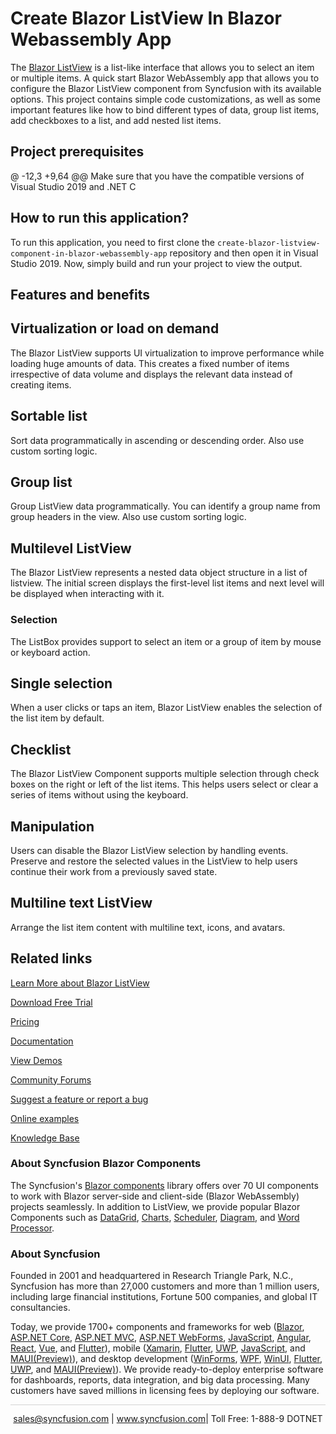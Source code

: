  # Create Blazor ListView In Blazor Webassembly App

The [Blazor ListView](https://www.syncfusion.com/blazor-components/blazor-listview?utm_source=github&utm_medium=listing&utm_campaign=blazor-listview-github-samples) is a list-like interface that allows you to select an item or multiple items. A quick start Blazor WebAssembly app that allows you to configure the Blazor ListView component from Syncfusion with its available options. This project contains simple code customizations, as well as some important features like how to bind different types of data, group list items, add checkboxes to a list, and add nested list items.

## Project prerequisites

@ -12,3 +9,64 @@ Make sure that you have the compatible versions of Visual Studio 2019 and .NET C

## How to run this application?

To run this application, you need to first clone the `create-blazor-listview-component-in-blazor-webassembly-app` repository and then open it in Visual Studio 2019. Now, simply build and run your project to view the output.

## Features and benefits

## Virtualization or load on demand
The Blazor ListView supports UI virtualization to improve performance while loading huge amounts of data. This creates a fixed number of items irrespective of data volume and displays the relevant data instead of creating items.

## Sortable list
Sort data programmatically in ascending or descending order. Also use custom sorting logic.

## Group list
Group ListView data programmatically. You can identify a group name from group headers in the view. Also use custom sorting logic.

## Multilevel ListView
The Blazor ListView represents a nested data object structure in a list of listview. The initial screen displays the first-level list items and next level will be displayed when interacting with it.

### Selection

The ListBox provides support to select an item or a group of item by mouse or keyboard action.

## Single selection

When a user clicks or taps an item, Blazor ListView enables the selection of the list item by default.

## Checklist

The Blazor ListView Component supports multiple selection through check boxes on the right or left of the list items. This helps users select or clear a series of items without using the keyboard.

## Manipulation

Users can disable the Blazor ListView selection by handling events. Preserve and restore the selected values in the ListView to help users continue their work from a previously saved state.

## Multiline text ListView
Arrange the list item content with multiline text, icons, and avatars.

## Related links
[Learn More about Blazor ListView](https://www.syncfusion.com/blazor-components/blazor-listview?utm_source=github&utm_medium=listing&utm_campaign=blazor-listview-github-samples)

[Download Free Trial](https://www.syncfusion.com/downloads/blazor?utm_source=github&utm_medium=listing&utm_campaign=blazor-listview-github-samples)

[Pricing](https://www.syncfusion.com/sales/products/blazor?utm_source=github&utm_medium=listing&utm_campaign=blazor-listview-github-samples)

[Documentation](https://blazor.syncfusion.com/documentation/listview/getting-started?utm_source=github&utm_medium=listing&utm_campaign=blazor-listview-github-samples)

[View Demos](https://github.com/SyncfusionExamples/create-blazor-listview-component-in-blazor-webassembly-app.git?utm_source=github&utm_medium=listing&utm_campaign=blazor-listview-github-samples)

[Community Forums](https://www.syncfusion.com/forums/blazor-components?utm_source=github&utm_medium=listing&utm_campaign=blazor-listview-github-samples)

[Suggest a feature or report a bug](https://www.syncfusion.com/feedback/blazor-components?utm_source=github&utm_medium=listing&utm_campaign=blazor-listview-github-samples)

[Online examples](https://blazor.syncfusion.com/demos/listview/default-functionalities?utm_source=github&utm_medium=listing&utm_campaign=blazor-listview-github-samples)

[Knowledge Base](https://www.syncfusion.com/kb/blazor-components?utm_source=github&utm_medium=listing&utm_campaign=blazor-listview-github-samples)

### About Syncfusion Blazor Components
The Syncfusion's [Blazor components](https://www.syncfusion.com/blazor-components?utm_source=github&utm_medium=listing&utm_campaign=blazor-listview-github-samples) library offers over 70 UI components to work with Blazor server-side and client-side (Blazor WebAssembly) projects seamlessly. In addition to ListView, we provide popular Blazor Components such as [DataGrid](https://www.syncfusion.com/blazor-components/blazor-datagrid?utm_source=github&utm_medium=listing&utm_campaign=blazor-listview-github-samples), [Charts](https://www.syncfusion.com/blazor-components/blazor-charts?utm_source=github&utm_medium=listing&utm_campaign=blazor-listview-github-samples), [Scheduler](https://www.syncfusion.com/blazor-components/blazor-scheduler?utm_source=github&utm_medium=listing&utm_campaign=blazor-listview-github-samples), [Diagram](https://www.syncfusion.com/blazor-components/blazor-diagram?utm_source=github&utm_medium=listing&utm_campaign=blazor-listview-github-samples), and [Word Processor](https://www.syncfusion.com/blazor-components/blazor-word-processor?utm_source=github&utm_medium=listing&utm_campaign=blazor-listview-github-samples).

### About Syncfusion

Founded in 2001 and headquartered in Research Triangle Park, N.C., Syncfusion has more than 27,000 customers and more than 1 million users, including large financial institutions, Fortune 500 companies, and global IT consultancies.
 
Today, we provide 1700+ components and frameworks for web ([Blazor](https://www.syncfusion.com/blazor-components?utm_source=github&utm_medium=listing&utm_campaign=blazor-listview-github-samples), [ASP.NET Core](https://www.syncfusion.com/aspnet-core-ui-controls?utm_source=github&utm_medium=listing&utm_campaign=blazor-listview-github-samples), [ASP.NET MVC](https://www.syncfusion.com/aspnet-mvc-ui-controls?utm_source=github&utm_medium=listing&utm_campaign=blazor-listview-github-samples), [ASP.NET WebForms](https://www.syncfusion.com/jquery/aspnet-webforms-ui-controls?utm_source=github&utm_medium=listing&utm_campaign=blazor-listview-github-samples), [JavaScript](https://www.syncfusion.com/javascript-ui-controls?utm_source=github&utm_medium=listing&utm_campaign=blazor-listview-github-samples), [Angular](https://www.syncfusion.com/angular-ui-components?utm_source=github&utm_medium=listing&utm_campaign=blazor-listview-github-samples), [React](https://www.syncfusion.com/react-ui-components?utm_source=github&utm_medium=listing&utm_campaign=blazor-listview-github-samples), [Vue](https://www.syncfusion.com/vue-ui-components?utm_source=github&utm_medium=listing&utm_campaign=blazor-listview-github-samples), and [Flutter](https://www.syncfusion.com/flutter-widgets?utm_source=github&utm_medium=listing&utm_campaign=blazor-listview-github-samples)), mobile ([Xamarin](https://www.syncfusion.com/xamarin-ui-controls?utm_source=github&utm_medium=listing&utm_campaign=blazor-listview-github-samples), [Flutter](https://www.syncfusion.com/flutter-widgets?utm_source=github&utm_medium=listing&utm_campaign=blazor-listview-github-samples), [UWP](https://www.syncfusion.com/uwp-ui-controls?utm_source=github&utm_medium=listing&utm_campaign=blazor-listview-github-samples), [JavaScript](https://www.syncfusion.com/javascript-ui-controls?utm_source=github&utm_medium=listing&utm_campaign=blazor-listview-github-samples), and [MAUI(Preview)](https://www.syncfusion.com/maui-controls?utm_source=github&utm_medium=listing&utm_campaign=blazor-listview-github-samples)), and desktop development ([WinForms](https://www.syncfusion.com/winforms-ui-controls?utm_source=github&utm_medium=listing&utm_campaign=blazor-listview-github-samples), [WPF](https://www.syncfusion.com/wpf-controls?utm_source=github&utm_medium=listing&utm_campaign=blazor-listview-github-samples), [WinUI](https://www.syncfusion.com/winui-controls?utm_source=github&utm_medium=listing&utm_campaign=blazor-listview-github-samples), [Flutter](https://www.syncfusion.com/flutter-widgets?utm_source=github&utm_medium=listing&utm_campaign=blazor-listview-github-samples), [UWP](https://www.syncfusion.com/uwp-ui-controls?utm_source=github&utm_medium=listing&utm_campaign=blazor-listview-github-samples), and [MAUI(Preview)](https://www.syncfusion.com/maui-controls?utm_source=github&utm_medium=listing&utm_campaign=blazor-listview-github-samples)). We provide ready-to-deploy enterprise software for dashboards, reports, data integration, and big data processing. Many customers have saved millions in licensing fees by deploying our software.

<hr style="height:0.3px;border:none;color:lightgrey;background-color:lightgrey;" />

<p align="center">
<a href="mailto:sales@syncfusion.com?Subject=Syncfusion Blazor ListView - GitHub" target="_top">sales@syncfusion.com</a> | <a href="https://www.syncfusion.com?utm_source=github&utm_medium=listing&utm_campaign=blazor-listview-github-samples">www.syncfusion.com</a>| Toll Free: 1-888-9 DOTNET <br>
</p>

